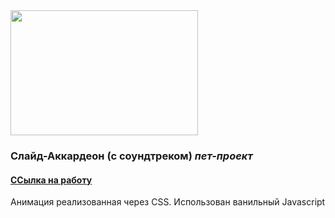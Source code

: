 <div>
  <img src="https://media.giphy.com/media/mTPjPA6SSXgTsnZ1Dh/giphy.gif" width="300" height="200"/>
</div>

### Слайд-Аккардеон (с соундтреком) _пет-проект_

#### [CСылка на работу](https://shassdooit.github.io/AvatarSlide/ "клик")

Анимация реализованная через CSS. Использован ванильный Javascript

